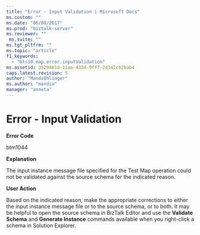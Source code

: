 ```yaml
---
title: "Error - Input Validation | Microsoft Docs"
ms.custom: ""
ms.date: "06/08/2017"
ms.prod: "biztalk-server"
ms.reviewer: ""
 ms.suite: ""
ms.tgt_pltfrm: ""
ms.topic: "article"
f1_keywords: 
  - "bts10.map.error.inputValidation"
ms.assetid: 3529481d-11ae-4334-9ff7-24342cb2bab4
caps.latest.revision: 5
author: "MandiOhlinger"
ms.author: "mandia"
manager: "anneta"
---
```

# Error - Input Validation
**Error Code**  
  
 btm1044  
  
 **Explanation**  
  
 The input instance message file specified for the Test Map operation could not be validated against the source schema for the indicated reason.  
  
 **User Action**  
  
 Based on the indicated reason, make the appropriate corrections to either the input instance message file or to the source schema, or to both. It may be helpful to open the source schema in BizTalk Editor and use the **Validate Schema** and **Generate Instance** commands available when you right-click a schema in Solution Explorer.